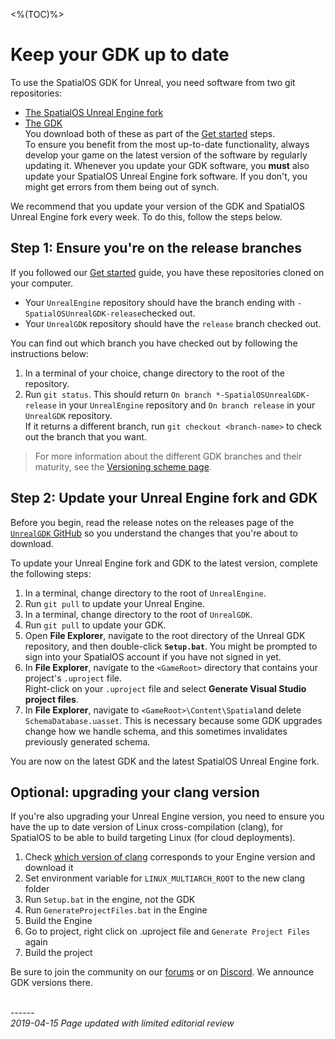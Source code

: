 <%(TOC)%>
# Keep your GDK up to date

To use the SpatialOS GDK for Unreal, you need software from two git repositories:<br>

* [The SpatialOS Unreal Engine fork](https://github.com/improbableio/UnrealEngine)
* [The GDK](https://github.com/spatialos/UnrealGDK)<br>
You download both of these as part of the [Get started]({{urlRoot}}/content/get-started/introduction) steps. <br/>
To ensure you benefit from the most up-to-date functionality, always develop your game on the latest version of the software by regularly updating it. Whenever you update your GDK software, you **must** also update your SpatialOS Unreal Engine fork software. If you don't, you might get errors from them being out of synch.

We recommend that you update your version of the GDK and SpatialOS Unreal Engine fork every week.  To do this, follow the steps below.

## Step 1: Ensure you're on the release branches

If you followed our [Get started]({{urlRoot}}/content/get-started/introduction) guide, you have these repositories cloned on your computer.<br>

* Your `UnrealEngine` repository should have the branch ending with `-SpatialOSUnrealGDK-release`checked out.<br>
* Your `UnrealGDK` repository should have the `release` branch checked out.<br>

You can find out which branch you have checked out by following the instructions below:<br>

1. In a terminal of your choice, change directory to the root of the repository.<br>
2. Run `git status`.
This should return `On branch *-SpatialOSUnrealGDK-release` in your `UnrealEngine` repository and `On branch release` in your `UnrealGDK` repository.<br>
If it returns a different branch, run `git checkout <branch-name>` to check out the branch that you want.

> For more information about the different GDK branches and their maturity, see the [Versioning scheme page]({{urlRoot}}/content/pricing-and-support/versioning-scheme).

## Step 2: Update your Unreal Engine fork and GDK

Before you begin, read the release notes on the releases page of the [`UnrealGDK` GitHub](https://github.com/spatialos/UnrealGDK/releases) so you understand the changes that you're about to download.

To update your Unreal Engine fork and GDK to the latest version, complete the following steps:

1. In a terminal, change directory to the root of `UnrealEngine`.
1. Run `git pull` to update your Unreal Engine.
1. In a terminal, change directory to the root of `UnrealGDK`.
1. Run `git pull` to update your GDK.
1. Open **File Explorer**, navigate to the root directory of the Unreal GDK repository, and then double-click **`Setup.bat`**. You might be prompted to sign into your SpatialOS account if you have not signed in yet.
1. In **File Explorer**, navigate to the `<GameRoot>` directory that contains your project's `.uproject` file.<br>
Right-click on your `.uproject` file and select **Generate Visual Studio project files**.
1. In **File Explorer**, navigate to `<GameRoot>\Content\Spatial`and delete `SchemaDatabase.uasset`. This is necessary because some GDK upgrades change how we handle schema, and this sometimes invalidates previously generated schema.

You are now on the latest GDK and the latest SpatialOS Unreal Engine fork.

## Optional: upgrading your clang version 

If you're also upgrading your Unreal Engine version, you need to ensure you have the up to date version of Linux cross-compilation (clang), for SpatialOS to be able to build targeting Linux (for cloud deployments). 

1. Check [which version of clang](https://docs.unrealengine.com/en-US/Platforms/Linux/GettingStarted/index.html) corresponds to your Engine version and download it
2. Set environment variable for `LINUX_MULTIARCH_ROOT` to the new clang folder
3. Run `Setup.bat` in the engine, not the GDK
4. Run `GenerateProjectFiles.bat` in the Engine
5. Build the Engine
6. Go to project, right click on .uproject file and `Generate Project Files` again
7. Build the project


Be sure to join the community on our <a href="https://forums.improbable.io" data-track-link="Join Forums Clicked|product=Docs" target="_blank">forums</a> or on <a href="https://discord.gg/vAT7RSU" data-track-link="Join Discord Clicked|product=Docs|platform=Win|label=Win" target="_blank">Discord</a>. We announce GDK versions there.


<br/>------<br/>
_2019-04-15 Page updated with limited editorial review_
